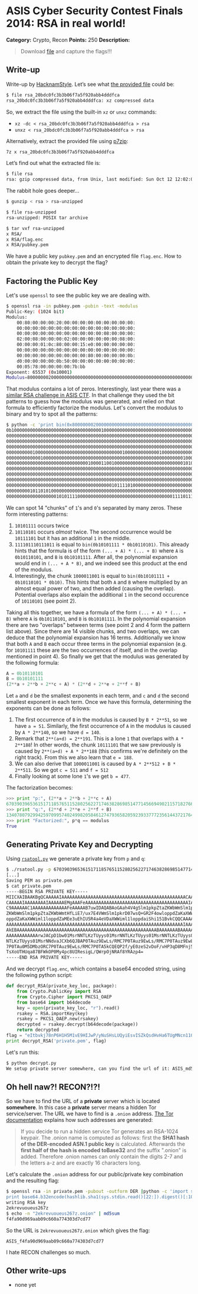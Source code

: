 # ASIS Cyber Security Contest Finals 2014: RSA in real world!

**Category:** Crypto, Recon
**Points:** 250
**Description:**

> Download [file](rsa_20bdc0fc3b3b06f7a5f920abb4dddfca) and capture the flags!!!

## Write-up

Write-up by [HacknamStyle](http://hacknamstyle.net). Let’s see what [the provided file](rsa_20bdc0fc3b3b06f7a5f920abb4dddfca) could be:

```bash
$ file rsa_20bdc0fc3b3b06f7a5f920abb4dddfca
rsa_20bdc0fc3b3b06f7a5f920abb4dddfca: xz compressed data
```

So, we extract the file using the built-in `xz` or `unxz` commands:

* `xz -dc < rsa_20bdc0fc3b3b06f7a5f920abb4dddfca > rsa`
* `unxz < rsa_20bdc0fc3b3b06f7a5f920abb4dddfca > rsa`

Alternatively, extract the provided file using [p7zip](http://p7zip.sourceforge.net/):

```bash
7z x rsa_20bdc0fc3b3b06f7a5f920abb4dddfca
```

Let’s find out what the extracted file is:

```bash
$ file rsa
rsa: gzip compressed data, from Unix, last modified: Sun Oct 12 12:02:01 2014
```

The rabbit hole goes deeper…

```bash
$ gunzip < rsa > rsa-unzipped

$ file rsa-unzipped
rsa-unzipped: POSIX tar archive

$ tar vxf rsa-unzipped
x RSA/
x RSA/flag.enc
x RSA/pubkey.pem
```

We have a public key `pubkey.pem` and an encrypted file `flag.enc`. How to obtain the private key to decrypt the flag?

## Factoring the Public Key

Let's use `openssl` to see the public key we are dealing with.

```bash
$ openssl rsa -in pubkey.pem -pubin -text -modulus
Public-Key: (1024 bit)
Modulus:
    00:80:00:00:00:20:00:00:00:00:00:00:00:00:00:
    00:00:00:00:00:00:00:00:00:00:00:00:00:00:00:
    00:00:00:00:00:00:00:00:00:00:00:08:00:00:00:
    02:00:08:00:00:00:02:00:00:00:00:00:00:08:00:
    00:00:00:01:0c:80:00:00:15:e0:00:00:00:00:00:
    00:00:00:00:00:00:00:00:00:00:00:00:00:00:00:
    00:00:00:00:00:00:00:00:00:80:00:00:00:00:0b:
    d0:00:00:00:00:0b:50:00:00:00:00:00:00:00:00:
    00:05:78:00:00:00:00:7b:bb
Exponent: 65537 (0x10001)
Modulus=8000000020000000000000000000000000000000000000000000000000000000000000000000000008000000020008000000020000000000000800000000010C80000015E0000000000000000000000000000000000000000000000000000000000080000000000BD0000000000B500000000000000000000578000000007BBB
```

That modulus contains a lot of zeros. Interestingly, last year there was a [similar RSA challenge in ASIS CTF](http://security.cs.pub.ro/hexcellents/wiki/writeups/asis_rsang). In that challenge they used the bit patterns to guess how the modulus was generated, and relied on that formula to efficiently factorize the modulus. Let's convert the modulus to binary and try to spot all the patterns:

```bash
$ python -c 'print bin(0x8000000020000000000000000000000000000000000000000000000000000000000000000000000008000000020008000000020000000000000800000000010C80000015E0000000000000000000000000000000000000000000000000000000000080000000000BD0000000000B500000000000000000000578000000007BBB)'
0b10000000000000000000000000000000001000000000000000000000000000000000000000000
0000000000000000000000000000000000000000000000000000000000000000000000000000000
0000000000000000000000000000000000000000000000000000000000000000000000000000000
0000000000000000000000000000000000000000000000000000000000000000000000000000000
0000000000100000000000000000000000000000000010000000000000100000000000000000000
0000000000000100000000000000000000000000000000000000000000000000000100000000000
0000000000000000000000000000000100001100100000000000000000000000000101011110000
0000000000000000000000000000000000000000000000000000000000000000000000000000000
0000000000000000000000000000000000000000000000000000000000000000000000000000000
0000000000000000000000000000000000000000000000000000000000000000000000000001000
0000000000000000000000000000000000000000101111010000000000000000000000000000000
0000000001011010100000000000000000000000000000000000000000000000000000000000000
000000000000000000010101111000000000000000000000000000000000000111101110111011
```

We can spot 14 "chunks" of `1`'s and `0`'s separated by many zeros. These form interesting patterns:

1. `10101111` occurs twice
2. `10110101` occurs _almost_ twice. The second occurrence would be `10111101` but it has an additional `1` in the middle.
3. `111101110111011` is equal to `bin(0b10101111 * 0b10110101)`. This already hints that the formula is of the form `(... + A) * (... + B)` where `A` is `0b10110101`, and `B` is `0b10101111`. After all, the polynomial expansion would end in `(... + A * B)`, and we indeed see this product at the end of the modulus.
4. Interestingly, the chunk `1000011001` is equal to `bin(0b10101111 + 0b10110101 * 0b10)`. This hints that both `A` and `B` where multiplied by an almost equal power of two, and then added (causing the overlap). Potential overlaps also explain the additional `1` in the second occurence of `10110101` (see point 2).

Taking all this together, we have a formula of the form `(... + A) * (... + B)` where `A` is `0b10110101`, and `B` is `0b10101111`. In the polynomial expansion there are two "overlaps" between terms (see point 2 and 4 form the pattern list above). Since there are 14 visible chunks, and two overlaps, we can deduce that the polynomial expansion has 16 terms. Additionally we know that both `A` and `B` each occur three terms in the polynomial expansion (e.g. for `10101111` these are the two occurrences of itself, and in the overlap mentioned in point 4). So finally we get that the modulus was generated by the following formula:

```python
A = 0b10110101
B = 0b10101111
(2**a + 2**b + 2**c + A) * (2**d + 2**e + 2**f + B)
```

Let `a` and `d` be the smallest exponents in each term, and `c` and `d` the second smallest exponent in each term. Once we have this formula, determining the exponents can be done as follows:

1. The first occurrence of `B` in the modulus is caused by `B * 2**51`, so we have `a = 51`. Similarly, the first occurrence of `A` in the modulus is caused by `A * 2**140`, so we have `d = 140`.
2. Remark that `2**(a+d) = 2**191`. This is a lone `1` that overlaps with `A * 2**188`! In other words, the chunk `10111101` that we saw previously is caused by `2**(a+d) + A * 2**188` (this confirms we're definitely on the right track). From this we also learn that `e = 188`.
3. We can also derive that `1000011001` is caused by `A * 2**512 + B * 2**511`. So we got `c = 511` and `f = 512`
3. Finally looking at some lone `1`'s we get `b = 477`.

The factorization becomes:

```python
>>> print "p:", (2**a + 2**b + 2**c + A)
6703903965361517118576511528025622717463828698514771456694902115718276634989944955753407851598489976727952425488221391817052769267904281935379659980013749
>>> print "q:", (2**d + 2**e + 2**f + B)
13407807929942597099574024998205846127479365820592393377723561443721764030073546976801874298166903820008890319855427587165500997237443558735689450602365103
>>> print "Factorized:", p*q == modulus
True
```

## Generating Private Key and Decrypting

Using [`rsatool.py`](https://github.com/ius/rsatool/blob/master/rsatool.py) we generate a private key from `p` and `q`:

```bash
$ ./rsatool.py -p 6703903965361517118576511528025622717463828698514771456694902115718276634989944955753407851598489976727952425488221391817052769267904281935379659980013749 -q 13407807929942597099574024998205846127479365820592393377723561443721764030073546976801874298166903820008890319855427587165500997237443558735689450602365103 -o private.pem
[...]
Saving PEM as private.pem
$ cat private.pem
-----BEGIN RSA PRIVATE KEY-----
MIICXAIBAAKBgQCAAAAAIAAAAAAAAAAAAAAAAAAAAAAAAAAAAAAAAAAAAAAAAAAAAAAACAAAAAIA
CAAAAAIAAAAAAAAIAAAAAAEMgAAAFeAAAAAAAAAAAAAAAAAAAAAAAAAAAAAAAAAAAAAAAIAAAAAA
C9AAAAAAC1AAAAAAAAAAAAAFeAAAAAB7uwIDAQABAoGAah4V4gSlm1pkpZtaZKWbWmSlm1pkpZta
ZKWbWmSlm1pkpZtaZKWbWmtHfLiE7/ux7E4VWmSlm1pkrD07wsQ+GR2F4owloppdZaKaXWWiml1l
oppdZaKaXWWiml1loppdZaMEe3uEhIU5R4a4eVDaXWWiml1loppdaiShi151BvkCQQCAAAAAIAAA
AAAAAAAAAAAAAAAAAAAAAAAAAAAAAAAAAAAAAAAAAAAAAAAAAAAAAAAAAAAAAAAAAAAIAAAAAAC1
AkEBAAAAAAAAAAAAAAAAAAAAAAAAAAAAAAAAAAAAAAAAAAAAAAAAAAAAABAAAAAAABAAAAAAAAAA
AAAAAAAAAAAArwJACpD1bw01MsrNNTLKzTUyys01MsrNNTLKzTUyys01MsrNNTLKzTUyys01MsrN
NTLKzTUyys01MsrNNdvaJCXb6QJBAP0TAuz9EwLs/RMC7P0TAuz9EwLs/RMC7P0TAuz9EwLs/RMC
7P0TAu0M5DMbzORC7P0TAuz9EwLs/RMC7P0TA5kCQEQP2f/yE0zeS2vDoF/vHP3qD8MFnj5oY0oN
TsXoUTHUqa87BFWkOP0My4pc8UIResigL/QWrpOjNRAf8YRAzp4=
-----END RSA PRIVATE KEY-----
```

And we decrypt `flag.enc`, which contains a base64 encoded string, using the following python script:

```python
def decrypt_RSA(private_key_loc, package):
    from Crypto.PublicKey import RSA 
    from Crypto.Cipher import PKCS1_OAEP 
    from base64 import b64decode 
    key = open(private_key_loc, "r").read() 
    rsakey = RSA.importKey(key) 
    rsakey = PKCS1_OAEP.new(rsakey) 
    decrypted = rsakey.decrypt(b64decode(package)) 
    return decrypted
flag = "eItbvkj78nP6H1H5M1vE9HIJwP/yNuSHsLUQyiEsvISZkQsdHvHa6TUgMNcn11QRrkKaLoDIjyBxTRMi+eTJA27ojvpmfTTRUmWn1f8Yo+yBrnaUTEDKf911R4c614SwvMOdv2wQjRDnVQ2s5nxSvW8q3/FzTOgBaWDkp0Qko54="
print decrypt_RSA('private.pem', flag)
```

Let's run this:

```bash
$ python decrypt.py 
We setup private server somewhere, can you find the url of it: ASIS_md5(url)
```

## Oh hell naw?! RECON?!?!

So we have to find the URL of a **private** server which is located **somewhere**. In this case a **private** server means a hidden Tor service/server. The URL we have to find is a `.onion` address. [The Tor documentation](https://trac.torproject.org/projects/tor/wiki/doc/HiddenServiceNames) explains how such addresses are generated:

> If you decide to run a hidden service Tor generates an ​RSA-1024 keypair. The .onion name is computed as follows: first the ​**SHA1 hash of the ​DER-encoded ​ASN.1 public key** is calculated. Afterwards the **first half of the hash is encoded to ​Base32** and the suffix ".onion" is added. Therefore .onion names can only contain the digits 2-7 and the letters a-z and are exactly 16 characters long.

Let's calculate the `.onion` address for our public/private key combination and the resulting flag:

```bash
$ openssl rsa -in private.pem -pubout -outform DER |python -c 'import sys,hashlib,base64;\
print base64.b32encode(hashlib.sha1(sys.stdin.read()[22:]).digest()[:10]).lower()'
writing RSA key
2ekrevuoueus267z
$ echo -n "2ekrevuoueus267z.onion" | md5sum
f4fa90d969aab09c660a774303d7cd77
```

So the URL is `2ekrevuoueus267z.onion` which gives the flag:

    ASIS_f4fa90d969aab09c660a774303d7cd77

I hate RECON challenges so much.

## Other write-ups

* none yet
